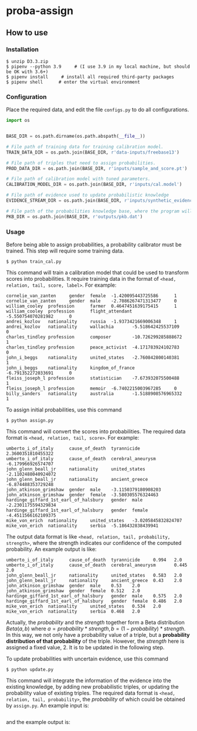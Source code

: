 # proba-assign





## How to use


### Installation




```shell
$ unzip D3.3.zip
$ pipenv --python 3.9     # (I use 3.9 in my local machine, but should be OK with 3.6+)
$ pipenv install     # install all required third-party packages
$ pipenv shell      # enter the virtual environment
```

### Configuration
Place the required data, and edit the file `configs.py` to do all configurations. 

```python
import os


BASE_DIR = os.path.dirname(os.path.abspath(__file__))

# File path of training data for training calibration model.
TRAIN_DATA_DIR = os.path.join(BASE_DIR, r'data-inputs/freebase13')

# File path of triples that need to assign probabilities.
PROD_DATA_DIR = os.path.join(BASE_DIR, r'inputs/sample_and_score.pt')

# File path of calibration model with tuned parameters.
CALIBRATION_MODEL_DIR = os.path.join(BASE_DIR, r'inputs/cal.model')

# File path of evidence used to update probabilistic knowledge
EVIDENCE_STREAM_DIR = os.path.join(BASE_DIR, r'inputs/synthetic_evidence.dat')

# File path of the probabilities knowledge base, where the program will dump the PKB.
PKB_DIR = os.path.join(BASE_DIR, r'outputs/pkb.dat')
```

### Usage
Before being able to assign probabilities, a probability calibrator must be trained. This step will require some training data.
```shell
$ python train_cal.py
```

This command will train a calibration model that could be used to transform scores into probabilities. It require training data in the format of `<head, relation, tail, score, label>`. For example:

```
cornelie_van_zanten     gender  female  -1.420095443725586      1
cornelie_van_zanten     gender  male    -2.7086267471313477     0
william_cooley  profession      farmer  0.4647451639175415      1
william_cooley  profession      flight_attendant        -5.550754070281982      0
andrei_kozlov   nationality     russia  -1.9373421669006348     1
andrei_kozlov   nationality     wallachia       -5.518642425537109      0
charles_tindley profession      composer        -10.726299285888672     1
charles_tindley profession      peace_activist  -4.171783924102783      0
john_i_beggs    nationality     united_states   -2.760842800140381      1
john_i_beggs    nationality     kingdom_of_france       -6.791352272033691      0
fleiss_joseph_l profession      statistician    -7.673932075500488      1
fleiss_joseph_l profession      memoir  -6.7402215003967285     0
billy_sanders   nationality     australia       -1.5188908576965332     1
```


To assign initial probabilities, use this command
```shell
$ python assign.py    
```

This command will convert the scores into probabilities. The required data format is `<head, relation, tail, score>`. For example:

```
umberto_i_of_italy      cause_of_death  tyrannicide     2.3600351810455322
umberto_i_of_italy      cause_of_death  cerebral_aneurysm       -6.179966926574707
john_glenn_beall_jr     nationality     united_states   -2.1102488040924072
john_glenn_beall_jr     nationality     ancient_greece  -6.874488353729248
john_atkinson_grimshaw  gender  male    -3.1150379180908203
john_atkinson_grimshaw  gender  female  -3.580305576324463
hardinge_giffard_1st_earl_of_halsbury   gender  male    -2.2301175594329834
hardinge_giffard_1st_earl_of_halsbury   gender  female  -4.4511566162109375
mike_von_erich  nationality     united_states   -3.0205845832824707
mike_von_erich  nationality     serbia  -5.186432838439941
```

The output data format is like `<head, relation, tail, probability, strength>`, where the strength indicates our confidence of the computed probability. An example output is like:

```
umberto_i_of_italy      cause_of_death  tyrannicide     0.994   2.0
umberto_i_of_italy      cause_of_death  cerebral_aneurysm       0.445   2.0
john_glenn_beall_jr     nationality     united_states   0.583   2.0
john_glenn_beall_jr     nationality     ancient_greece  0.43    2.0
john_atkinson_grimshaw  gender  male    0.53    2.0
john_atkinson_grimshaw  gender  female  0.512   2.0
hardinge_giffard_1st_earl_of_halsbury   gender  male    0.575   2.0
hardinge_giffard_1st_earl_of_halsbury   gender  female  0.486   2.0
mike_von_erich  nationality     united_states   0.534   2.0
mike_von_erich  nationality     serbia  0.468   2.0
```

Actually, the *probability* and the *strength* together form a Beta distribution $Beta(a, b)$ where $a=probability*strength, b=(1-probability)*strength$. In this way, we not only have a probability value of a triple, but a **probability distribution of that probability** of the triple. However, the *strength* here is assigned a fixed value, 2. It is to be updated in the following step.

To update probabilities with uncertain evidence, use this command
```shell
$ python update.py   
```

This command will integrate the information of the evidence into the existing knowledge, by adding new probabilistic triples, or updating the probability value of existing triples. The required data format is `<head, relation, tail, probability>`, the *probability* of which could be obtained by `assign.py`. An example input is:

```

```

and the example output is:

```

```

